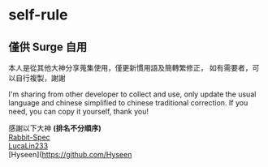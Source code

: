 # self-rule
## 僅供 Surge 自用
本人是從其他大神分享蒐集使用，僅更新慣用語及簡轉繁修正，
如有需要者，可以自行複製，謝謝

I'm sharing from other developer to collect and use, only update the usual language and chinese simplified to chinese traditional correction.
If you need, you can copy it yourself, thank you!

感謝以下大神 **(排名不分順序)**  
[Rabbit-Spec](https://github.com/Rabbit-Spec)  
[LucaLin233](https://github.com/LucaLin233)  
[Hyseen](https://github.com/Hyseen

